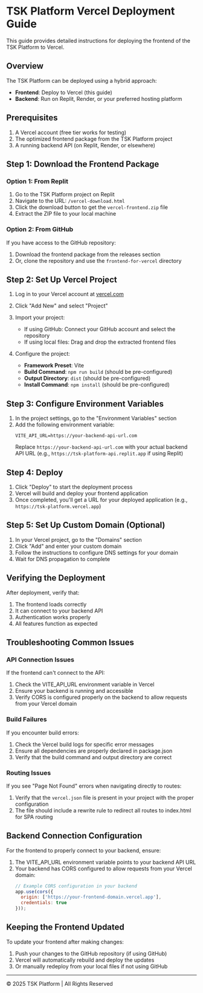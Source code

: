 # TSK Platform Vercel Deployment Guide

This guide provides detailed instructions for deploying the frontend of the TSK Platform to Vercel.

## Overview

The TSK Platform can be deployed using a hybrid approach:
- **Frontend**: Deploy to Vercel (this guide)
- **Backend**: Run on Replit, Render, or your preferred hosting platform

## Prerequisites

1. A Vercel account (free tier works for testing)
2. The optimized frontend package from the TSK Platform project
3. A running backend API (on Replit, Render, or elsewhere)

## Step 1: Download the Frontend Package

### Option 1: From Replit
1. Go to the TSK Platform project on Replit
2. Navigate to the URL: `/vercel-download.html`
3. Click the download button to get the `vercel-frontend.zip` file
4. Extract the ZIP file to your local machine

### Option 2: From GitHub
If you have access to the GitHub repository:
1. Download the frontend package from the releases section
2. Or, clone the repository and use the `frontend-for-vercel` directory

## Step 2: Set Up Vercel Project

1. Log in to your Vercel account at [vercel.com](https://vercel.com)
2. Click "Add New" and select "Project"
3. Import your project:
   - If using GitHub: Connect your GitHub account and select the repository
   - If using local files: Drag and drop the extracted frontend files

4. Configure the project:
   - **Framework Preset**: Vite
   - **Build Command**: `npm run build` (should be pre-configured)
   - **Output Directory**: `dist` (should be pre-configured)
   - **Install Command**: `npm install` (should be pre-configured)

## Step 3: Configure Environment Variables

1. In the project settings, go to the "Environment Variables" section
2. Add the following environment variable:
   ```
   VITE_API_URL=https://your-backend-api-url.com
   ```
   Replace `https://your-backend-api-url.com` with your actual backend API URL
   (e.g., `https://tsk-platform-api.replit.app` if using Replit)

## Step 4: Deploy

1. Click "Deploy" to start the deployment process
2. Vercel will build and deploy your frontend application
3. Once completed, you'll get a URL for your deployed application
   (e.g., `https://tsk-platform.vercel.app`)

## Step 5: Set Up Custom Domain (Optional)

1. In your Vercel project, go to the "Domains" section
2. Click "Add" and enter your custom domain
3. Follow the instructions to configure DNS settings for your domain
4. Wait for DNS propagation to complete

## Verifying the Deployment

After deployment, verify that:
1. The frontend loads correctly
2. It can connect to your backend API
3. Authentication works properly
4. All features function as expected

## Troubleshooting Common Issues

### API Connection Issues

If the frontend can't connect to the API:
1. Check the VITE_API_URL environment variable in Vercel
2. Ensure your backend is running and accessible
3. Verify CORS is configured properly on the backend to allow requests from your Vercel domain

### Build Failures

If you encounter build errors:
1. Check the Vercel build logs for specific error messages
2. Ensure all dependencies are properly declared in package.json
3. Verify that the build command and output directory are correct

### Routing Issues

If you see "Page Not Found" errors when navigating directly to routes:
1. Verify that the `vercel.json` file is present in your project with the proper configuration
2. The file should include a rewrite rule to redirect all routes to index.html for SPA routing

## Backend Connection Configuration

For the frontend to properly connect to your backend, ensure:

1. The VITE_API_URL environment variable points to your backend API URL
2. Your backend has CORS configured to allow requests from your Vercel domain:
   ```javascript
   // Example CORS configuration in your backend
   app.use(cors({
     origin: ['https://your-frontend-domain.vercel.app'],
     credentials: true
   }));
   ```

## Keeping the Frontend Updated

To update your frontend after making changes:
1. Push your changes to the GitHub repository (if using GitHub)
2. Vercel will automatically rebuild and deploy the updates
3. Or manually redeploy from your local files if not using GitHub

---

© 2025 TSK Platform | All Rights Reserved